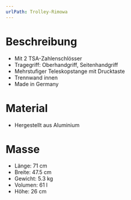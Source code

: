 ```yaml
---
urlPath: Trolley-Rimowa
---
```


# Beschreibung

- Mit 2 TSA-Zahlenschlösser
- Tragegriff: Oberhandgriff, Seitenhandgriff
- Mehrstufiger Teleskopstange mit Drucktaste
- Trennwand innen
- Made in Germany

# Material

- Hergestellt aus Aluminium

# Masse

- Länge: 71 cm
- Breite: 47.5 cm
- Gewicht: 5.3 kg
- Volumen: 61 l
- Höhe: 26 cm

